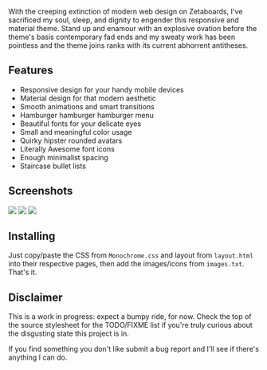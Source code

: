 
With the creeping extinction of modern web design on Zetaboards, I've
sacrificed my soul, sleep, and dignity to engender this responsive and material
theme. Stand up and enamour with an explosive ovation before the theme's basis
contemporary fad ends and my sweaty work has been pointless and the theme
joins ranks with its current abhorrent antitheses.

## Features

* Responsive design for your handy mobile devices
* Material design for that modern aesthetic
* Smooth animations and smart transitions
* Hamburger hamburger hamburger menu
* Beautiful fonts for your delicate eyes
* Small and meaningful color usage
* Quirky hipster rounded avatars
* Literally Awesome font icons
* Enough minimalist spacing
* Staircase bullet lists

## Screenshots

<img src="http://i.imgur.com/TIv5cvN.png" />
<img src="http://i.imgur.com/1Btm6Yq.png" />
<img src="http://i.imgur.com/Nr1MfK3.png" />

## Installing

Just copy/paste the CSS from `Monochrome.css` and layout from `layout.html` into their respective pages, then add the images/icons from `images.txt`. That's it.

## Disclaimer

This is a work in progress: expect a bumpy ride, for now. Check the top of the
source stylesheet for the TODO/FIXME list if you're truly curious about the
disgusting state this project is in.

If you find something you don't like submit a bug report and I'll see if
there's anything I can do.

